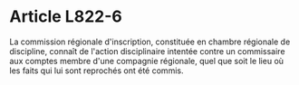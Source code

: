 # Article L822-6

La commission régionale d'inscription, constituée en chambre régionale de discipline, connaît de l'action disciplinaire intentée contre un commissaire aux comptes membre d'une compagnie régionale, quel que soit le lieu où les faits qui lui sont reprochés ont été commis.